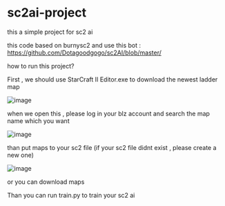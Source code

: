 # sc2ai-project
this a simple project for  sc2 ai 

this code based on burnysc2 and use this bot : https://github.com/Dotagoodgogo/sc2AI/blob/master/

how to run this project? 

First , we should use StarCraft II Editor.exe to download the newest ladder map 

![image](https://user-images.githubusercontent.com/49554454/217539085-d14f0177-33a4-42f1-ac7d-ac9f61ad29f2.png)

when we open this , please log in your blz account and search the map name which you want

![image](https://user-images.githubusercontent.com/49554454/217540537-db80aca9-aec7-4d30-b4f9-f4dc818a1697.png)


than put maps to your sc2 file (if your sc2 file didnt exist , please create a new one) 

![image](https://user-images.githubusercontent.com/49554454/217539085-d14f0177-33a4-42f1-ac7d-ac9f61ad29f2.png)

or you can download maps 



Than you can run train.py to train your sc2 ai




